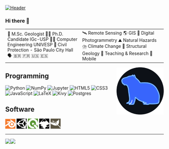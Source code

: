 [![Header](https://raw.githubusercontent.com/cdviana/cdviana/master/landscape_banner.gif)](https://www.researchgate.net/profile/Camila-Viana-3)<!-- Inspired by github.com/adamalston/adamalston -->

### Hi there 👋

<table>
<tbody>
<tr>
<td>📜 M.Sc. Geologist
👩‍🎓 Ph.D. Candidate IGc-USP
👩‍🎓 Computer Engineering UNIVESP 
💼 Civil Protection - São Paulo City Hall
🗣️ 🇧🇷 🇫🇷 🇺🇸 🇪🇸</td>
<td>🛰️ Remote Sensing 🌎 GIS 📸 Digital Photogrammetry
⛰️ Natural Hazards ⛈️ Climate Change 
🧭 Structural Geology 🔎 Teaching & Research 📱 Mobile</td>
</tr>
</tbody>
</table>




    
<img align="right" alt="Capivara" height="150" width="150" src="https://raw.githubusercontent.com/cdviana/cdviana/master/capivara.png"/>


## Programming
<img alt="Python" src="https://img.shields.io/badge/python%20-%2314354C.svg?&style=for-the-badge&logo=python&logoColor=white"/> <img alt="NumPy" src="https://img.shields.io/badge/numpy%20-%23013243.svg?&style=for-the-badge&logo=numpy&logoColor=white" /> <img alt="Jupyter" src="https://img.shields.io/badge/Jupyter%20-%23F37626.svg?&style=for-the-badge&logo=Jupyter&logoColor=white" /> <img alt="HTML5" src="https://img.shields.io/badge/html5%20-%23E34F26.svg?&style=for-the-badge&logo=html5&logoColor=white"/> <img alt="CSS3" src="https://img.shields.io/badge/css3%20-%231572B6.svg?&style=for-the-badge&logo=css3&logoColor=white"/> <img alt="JavaScript" src="https://img.shields.io/badge/javascript%20-%23323330.svg?&style=for-the-badge&logo=javascript&logoColor=%23F7DF1E"/> <img alt="LaTeX" src="https://img.shields.io/badge/latex%20-%23008080.svg?&style=for-the-badge&logo=latex&logoColor=white"/> <img alt="Kivy" src="https://img.shields.io/badge/kivy%20-%23bebebe.svg?&style=for-the-badge&logo=kivy&logoColor=fff" alt="Badge Name"/> <img alt="Postgres" src ="https://img.shields.io/badge/postgres-%23316192.svg?&style=for-the-badge&logo=postgresql&logoColor=white"/>

## Software
<img alt="Blender" height="32" width="32" src="https://raw.githubusercontent.com/cdviana/cdviana/master/blender.svg"/> <img alt="Unity" height="32" width="32" src="https://raw.githubusercontent.com/cdviana/cdviana/master/unity.svg"/> <img alt="qgis" height="32" width="32" src="https://raw.githubusercontent.com/cdviana/cdviana/master/qgis.svg"/> <img alt="inkscape" height="32" width="32" src="https://raw.githubusercontent.com/cdviana/cdviana/master/inkscape.svg"/> <img alt="GIMP" height="32" width="32" src="https://raw.githubusercontent.com/cdviana/cdviana/master/gimp.svg"/>

-----

<img height="137px" src="https://github-readme-stats.vercel.app/api?username=cdviana&hide_title=true&hide_border=true&show_icons=true&include_all_commits=true&count_private=true&line_height=21&text_color=000&icon_color=000&bg_color=0,b3cde0,6497b1,005b96&theme=graywhite" /><!-- wi*quL3fcV --><img height="137px" src="https://github-readme-stats.vercel.app/api/top-langs/?username=cdviana&hide=html&hide_title=true&hide_border=true&layout=compact&langs_count=7&exclude_repo=comp426,Redventures-Movie-Quotes&text_color=fff&icon_color=fff&bg_color=0,005b96,03396c,011f4b&theme=graywhite" /></a>



<!--
**cdviana/cdviana** is a ✨ _special_ ✨ repository because its `README.md` (this file) appears on your GitHub profile.

Here are some ideas to get you started:

- 🔭 I’m currently working on ...
- 🌱 I’m currently learning ...
- 👯 I’m looking to collaborate on ...
- 🤔 I’m looking for help with ...
- 💬 Ask me about ...
- 📫 How to reach me: ...
- 😄 Pronouns: ...
- ⚡ Fun fact: ...
-->
